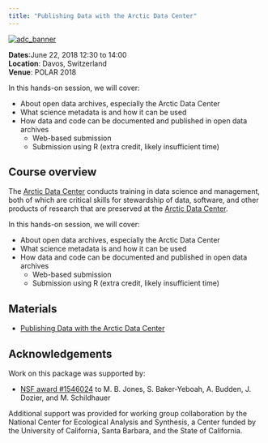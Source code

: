 ```yaml
---
title: "Publishing Data with the Arctic Data Center"
---
```


[![adc_banner](/images/arctic-data-center.png)](https://arcticdata.io)

__Dates__:June 22, 2018 12:30 to 14:00<br>
__Location__: Davos, Switzerland<br>
__Venue__: POLAR 2018

In this hands-on session, we will cover:

- About open data archives, especially the Arctic Data Center
- What science metadata is and how it can be used
- How data and code can be documented and published in open data archives
    - Web-based submission
    - Submission using R (extra credit, likely insufficient time)

## Course overview

The [Arctic Data Center](https://arcticdata.io) conducts training in data science and management,
both of which are critical skills for stewardship of data, software, and other
products of research that are preserved at the [Arctic Data Center](https://arcticdata.io).

In this hands-on session, we will cover:

- About open data archives, especially the Arctic Data Center
- What science metadata is and how it can be used
- How data and code can be documented and published in open data archives
    - Web-based submission
    - Submission using R (extra credit, likely insufficient time)

## Materials

- [Publishing Data with the Arctic Data Center](prior_materials/data-submission/data-documentation-and-publishing.html)

## Acknowledgements
Work on this package was supported by:

- [NSF award #1546024](http://www.nsf.gov/awardsearch/showAward?AWD_ID=1546024) to M. B. Jones, S. Baker-Yeboah, A. Budden, J. Dozier, and M. Schildhauer

Additional support was provided for working group collaboration by the National Center for Ecological Analysis and Synthesis, a Center funded by the University of California, Santa Barbara, and the State of California.


